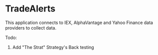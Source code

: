 # TradeAlerts
This application connects to IEX, AlphaVantage and Yahoo Finance data providers to collect data.

Todo:
1. Add "The Strat" Strategy's Back testing

